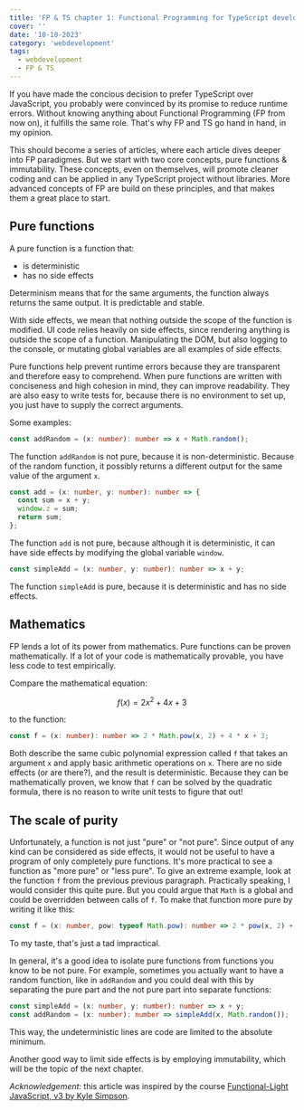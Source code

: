 ```yaml
---
title: 'FP & TS chapter 1: Functional Programming for TypeScript developers'
cover: ''
date: '10-10-2023'
category: 'webdevelopment'
tags:
  - webdevelopment
  - FP & TS
---
```


If you have made the concious decision to prefer TypeScript over JavaScript, you probably were convinced by its promise to reduce runtime errors. Without knowing anything about Functional Programming (FP from now on), it fulfills the same role. That's why FP and TS go hand in hand, in my opinion.

This should become a series of articles, where each article dives deeper into FP paradigmes. But we start with two core concepts, pure functions & immutability. These concepts, even on themselves, will promote cleaner coding and can be applied in any TypeScript project without libraries. More advanced concepts of FP are build on these principles, and that makes them a great place to start.

## Pure functions

A pure function is a function that:

- is deterministic
- has no side effects

Determinism means that for the same arguments, the function always returns the same output. It is predictable and stable.

With side effects, we mean that nothing outside the scope of the function is modified. UI code relies heavily on side effects, since rendering anything is outside the scope of a function. Manipulating the DOM, but also logging to the console, or mutating global variables are all examples of side effects.

Pure functions help prevent runtime errors because they are transparent and therefore easy to comprehend. When pure functions are written with conciseness and high cohesion in mind, they can improve readability. They are also easy to write tests for, because there is no environment to set up, you just have to supply the correct arguments.

Some examples:

```typescript
const addRandom = (x: number): number => x + Math.random();
```

The function `addRandom` is not pure, because it is non-deterministic. Because of the random function, it possibly returns a different output for the same value of the argument `x`.

```typescript
const add = (x: number, y: number): number => {
  const sum = x + y;
  window.z = sum;
  return sum;
};
```

The function `add` is not pure, because although it is deterministic, it can have side effects by modifying the global variable `window`.

```typescript
const simpleAdd = (x: number, y: number): number => x + y;
```

The function `simpleAdd` is pure, because it is deterministic and has no side effects.

## Mathematics

FP lends a lot of its power from mathematics. Pure functions can be proven mathematically. If a lot of your code is mathematically provable, you have less code to test empirically.

Compare the mathematical equation:

```math
f(x) = 2x ^2 + 4x + 3
```

to the function:

```ts
const f = (x: number): number => 2 * Math.pow(x, 2) + 4 * x + 3;
```

Both describe the same cubic polynomial expression called `f` that takes an argument `x` and apply basic arithmetic operations on `x`. There are no side effects (or are there?), and the result is deterministic. Because they can be mathematically proven, we know that `f` can be solved by the quadratic formula, there is no reason to write unit tests to figure that out!

## The scale of purity

Unfortunately, a function is not just "pure" or "not pure". Since output of any kind can be considered as side effects, it would not be useful to have a program of only completely pure functions. It's more practical to see a function as "more pure" or "less pure". To give an extreme example, look at the function `f` from the previous previous paragraph. Practically speaking, I would consider this quite pure. But you could argue that `Math` is a global and could be overridden between calls of `f`. To make that function more pure by writing it like this:

```ts
const f = (x: number, pow: typeof Math.pow): number => 2 * pow(x, 2) + 4 * x + 3;
```

To my taste, that's just a tad impractical.

In general, it's a good idea to isolate pure functions from functions you know to be not pure. For example, sometimes you actually want to have a random function, like in `addRandom` and you could deal with this by separating the pure part and the not pure part into separate functions:

```ts
const simpleAdd = (x: number, y: number): number => x + y;
const addRandom = (x: number): number => simpleAdd(x, Math.random());
```

This way, the undeterministic lines are code are limited to the absolute minimum.

Another good way to limit side effects is by employing immutability, which will be the topic of the next chapter.

_Acknowledgement:_ this article was inspired by the course [Functional-Light JavaScript, v3 by Kyle Simpson](https://frontendmasters.com/courses/functional-javascript-v3/).

